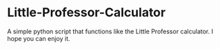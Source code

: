 # Little-Professor-Calculator
A simple python script that functions like the Little Professor calculator.
I hope you can enjoy it.
